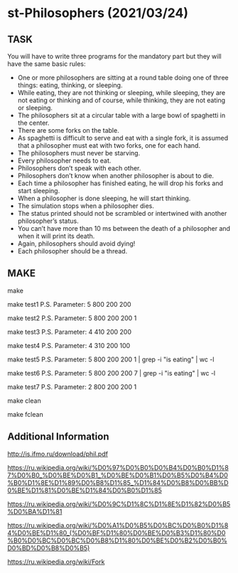 # st-Philosophers (2021/03/24)

## TASK
You will have to write three programs for the mandatory part but they will have the same basic rules:
- One or more philosophers are sitting at a round table doing one of three things: eating, thinking, or sleeping.
- While eating, they are not thinking or sleeping, while sleeping, they are not eating or thinking and of course, while thinking, they are not eating or sleeping.
- The philosophers sit at a circular table with a large bowl of spaghetti in the center.
- There are some forks on the table.
- As spaghetti is difficult to serve and eat with a single fork, it is assumed that a philosopher must eat with two forks, one for each hand.
- The philosophers must never be starving.
- Every philosopher needs to eat.
- Philosophers don’t speak with each other.
- Philosophers don’t know when another philosopher is about to die.
- Each time a philosopher has finished eating, he will drop his forks and start sleeping.
- When a philosopher is done sleeping, he will start thinking.
- The simulation stops when a philosopher dies.
- The status printed should not be scrambled or intertwined with another philosopher’s status.
- You can’t have more than 10 ms between the death of a philosopher and when it will print its death.
- Again, philosophers should avoid dying!
- Each philosopher should be a thread.

## MAKE
make

make test1
P.S. Parameter: 5 800 200 200

make test2
P.S. Parameter: 5 800 200 200 1

make test3
P.S. Parameter: 4 410 200 200

make test4
P.S. Parameter: 4 310 200 100 

make test5
P.S. Parameter: 5 800 200 200 1 | grep -i "is eating" | wc -l

make test6
P.S. Parameter: 5 800 200 200 7 | grep -i "is eating" | wc -l

make test7
P.S. Parameter: 2 800 200 200 1

make clean

make fclean

## Additional Information
http://is.ifmo.ru/download/phil.pdf

https://ru.wikipedia.org/wiki/%D0%97%D0%B0%D0%B4%D0%B0%D1%87%D0%B0_%D0%BE%D0%B1_%D0%BE%D0%B1%D0%B5%D0%B4%D0%B0%D1%8E%D1%89%D0%B8%D1%85_%D1%84%D0%B8%D0%BB%D0%BE%D1%81%D0%BE%D1%84%D0%B0%D1%85

https://ru.wikipedia.org/wiki/%D0%9C%D1%8C%D1%8E%D1%82%D0%B5%D0%BA%D1%81

https://ru.wikipedia.org/wiki/%D0%A1%D0%B5%D0%BC%D0%B0%D1%84%D0%BE%D1%80_(%D0%BF%D1%80%D0%BE%D0%B3%D1%80%D0%B0%D0%BC%D0%BC%D0%B8%D1%80%D0%BE%D0%B2%D0%B0%D0%BD%D0%B8%D0%B5)

https://ru.wikipedia.org/wiki/Fork
